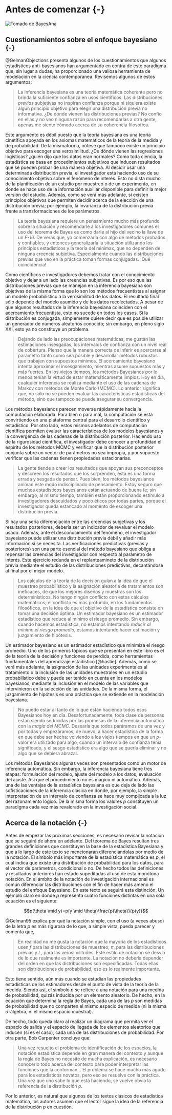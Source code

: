 # Antes de comenzar {-}

![Tomado de *BayesAna*](https://i0.wp.com/anabelforte.com/wp-content/uploads/2020/07/4.gif)

## Cuestionamientos sobre el enfoque bayesiano {-}

@GelmanObjections presenta algunos de los cuestionamientos que algunos estadísticos anti-bayesianos han argumentado en contra de este paradigma que, sin lugar a dudas, ha proporcionado una valiosa herramienta de modelación en la ciencia contemporanea. Revisemos algunos de estos argumentos: 

> La inferencia bayesiana es una teoría matemática coherente pero no brinda la suficiente confianza en usos científicos. Las distribuciones *previas* subjetivas no inspiran confianza porque ni siquiera existe algún principio objetivo para elegir una distribución previa no informativa. ¿De dónde vienen las distribuciones previas? No confío en ellas y no veo ninguna razón para recomendarlas a otra gente, apenas me siento cómodo acerca de su coherencia filosófica.

Este argumento es débil puesto que la teoría bayesiana es una teoría cinetífica apoyada en los axiomas matemáticos de la teoría de la medida y de probabilidad. De la mismaforma, nótese que tampoco existe un principio objetivo para escoger una verosimilitud. ¿De dónde vienen las regresiones logísticas? ¿quién dijo que los datos eran normales? Como toda ciencia, la estadística se basa en procedimientos subjetivos que inducen resultados que se pueden probar de una manera objetiva. Al decidir usar una determinada distribución previa, el investigador está haciendo uso de su conocimiento objetivo sobre el fenómeno de interés. Esto no dista mucho de la planificación de un estudio por muestreo o de un experimento, en donde se hace uso de la información auxiliar disponible para definir la mejor versión del estudio. Además, como se verá más adelante, sí existen principios objetivos que permiten decidir acerca de la elección de una distribución previa; por ejemplo, la invarianza de la distribución previa frente a transformaciones de los parámetros.

> La teoría bayesiana requiere un pensamiento mucho más profundo sobre la situación y recomendarle a los investigadores comunes el uso del teorema de Bayes es como darle al hijo del vecino la llave de un *F-16*. De veras que, yo comenzaría con algo de métodos probados y confiables, y entonces generalizaría la situación utilizando los principios estadísticos y la teoría del minimax, que no dependen de ninguna creencia subjetiva. Especialmente cuando las distribuciones previas que veo en la práctica toman formas conjugadas. ¡Qué coincidencia!

Como científicos e investigadores debemos tratar con el conocimiento objetivo y dejar a un lado las creencias subjetivas. Es por eso que las distribuciones previas que se manejan en la inferencia bayesiana son objetivas de la misma forma que lo son los métodos frecuentistas al asignar un modelo probabilístico a la verosimilitud de los datos. El resultado final sólo depende del modelo asumido y de los datos recolectados. A pesar de que algunos resultados de la inferencia bayesiana coinciden con el acercamiento frecuentista, esto no sucede en todos los casos. Si la distribución es conjugada, simplemente quiere decir que es posible utilizar un generador de números aleatorios conocido; sin embargo, en pleno siglo XXI, esto ya no constituye un problema.

> Dejando de lado las preocupaciones matemáticas, me gustan las estimaciones insesgadas, los intervalos de confianza con un nivel real de cobertura. Pienso que la manera correcta de inferir es acercarse al parámetro tanto como sea posible y desarrollar métodos robustos que trabajen con supuestos mínimos. El acercamiento bayesiano intenta aproximar el insesgamiento, mientras asume supuestos más y más fuertes. En los viejos tiempos, los métodos Bayesianos por lo menos tenían la virtud de estar matemáticamente limpios. Hoy en día, cualquier inferencia se realiza mediante el uso de las cadenas de Markov con métodos de Monte Carlo (MCMC). Lo anterior significa que, no sólo no se pueden evaluar las características estadísticas del método, sino que tampoco se puede asegurar su convergencia.

Los métodos bayesianos parecen moverse rápidamente hacia la computación elaborada. Para bien o para mal, la computación se está convirtiendo en una plataforma central para el desarrollo científico y estadístico. Por otro lado, estos mismos adelantos de computación científica permiten evaluar las características de los modelos bayesianos y la convergencia de las cadenas de la distribución posterior. Haciendo uso de la rigurosidad científica, el investigador debe conocer a profundidad el espíritu de los métodos MCMC y verificar que la distribución posterior conjunta sobre un vector de parámetros no sea impropia, y por supuesto verificar que las cadenas tienen propiedades estacionarias.

> La gente tiende a creer los resultados que apoyan sus preconceptos y descreen los resultados que los sorprenden, ésta es una forma errada y sesgada de pensar. Pues bien, los métodos bayesianos animan este modo indisciplinado de pensamiento. Estoy seguro que muchos estadísticos bayesianos están actuando de buena fe; sin embargo, al mismo tiempo, también están proporcionando estímulo a investigadores descuidados y poco éticos por todas partes, porque el investigador queda estancado al momento de escoger una distribución previa.

Si hay una seria diferenciación entre las creencias subjetivas y los resultados posteriores, debería ser un indicador de revaluar el modelo usado. Además, ante el desconocimiento del fenómeno, el investigador bayesiano puede utilizar una distribución previa débil y añadir más información si se necesita. Las verificaciones predictivas (previas y posteriores) son una parte esencial del método bayesiano que obliga a repensar las creencias del investigador con respecto al parámetro de interés. Este ejercicio redunda en el replanteamineto de la distribución previa mediante el estudio de las distribuciones predictivas, decantándose al final por el mejor modelo.

> Los cálculos de la teoría de la decisión guían a la idea de que el muestreo probabilístico y la asignación aleatoria de tratamientos son ineficaces, de que los mejores diseños y muestras son los determinísticos. No tengo ningún conflicto con estos cálculos matemáticos; el conflicto es más profundo, en los fundamentos filosóficos, en la idea de que el objetivo de la estadística consiste en tomar una decisión óptima. Un estimador bayesiano es un estimador estadístico que reduce al mínimo el riesgo promedio. Sin embargo, cuando hacemos estadística, no estamos intentando *reducir al mínimo el riesgo promedio*, estamos intentando hacer estimación y juzgamiento de hipótesis.

Un estimador bayesiano es un estimador estadístico que minimiza el riesgo promedio. Uno de los primeros tópicos que se presentan en este libro es el de la teoría de la decisión y funciones de perdida, como herramientas fundamentales del aprendizaje estadístico [@hastie]. Además, como se verá más adelante, la asignación de las unidades experimentales al tratamiento o la inclusión de las unidades muestrales en un estudio probabilístico debe y puede ser tenido en cuenta en los modelos bayesianos, mediante la inclusión en el modelo de las variables que intervinieron en la selección de las unidades. De la misma forma, el juzgamiento de hipótesis es una práctica que se extiende en la modelación bayesiana.

> No puedo estar al tanto de lo que están haciendo todos esos Bayesianos hoy en día. Desafortunadamente, toda clase de personas están siendo seducidas por las promesas de la inferencia automática con la *magia del MCMC*. Desearía que todos paráramos de una vez y por todas y empezáramos, de nuevo, a hacer estadística de la forma en que debe ser hecha: volviendo a los viejos tiempos en que un $p$-valor era utilizado para algo, cuando un intervalo de confianza tenía significado, y el sesgo estadístico era algo que se quería eliminar y no algo que se debiera abrazar.

Los métodos Bayesianos algunas veces son presentados como un motor de inferencia automática. Sin embargo, la inferencia bayesiana tiene tres etapas: formulación del modelo, ajuste del modelo a los datos, evaluación del ajuste. Así que el procedimiento no es mágico ni automático. Además, una de las ventajas de la estadística bayesiana es que deja de lado las sofisticaciones de la inferencia clásica en donde, por ejemplo, la simple interpretación de un intervalo de confianza se hace muy complicada a la luz del razonamiento lógico. De la misma forma los valores $p$ constituyen un paradigma cada vez más revalorado en la investigación social. 

## Acerca de la notación {-}

Antes de empezar las próximas secciones, es necesario revisar la
notación que se seguirá de ahora en adelante. Del teorema de Bayes
resultan tres grandes definiciones que constituyen la base de la
estadística Bayesiana y que a lo largo de este texto se mencionarán
diferenciándolas por medio de la notación. El símbolo más importante de
la estadística matemática es $p$, el cual indica que existe una
distribución de probabilidad para los datos, para el vector de
parámetros, condicional o no. De hecho todos las definiciones y
resultados anteriores han estado supeditadas al uso de esta monótona
notación. En el ámbito de la notación de investigación internacional es
común diferenciar las distribuciones con el fin de hacer más ameno el
estudio del enfoque Bayesiano. En este texto se seguirá esta distinción.
Un ejemplo claro en donde $p$ representa cuatro funciones distintas en
una sola ecuación es el siguiente:

$$p(\theta \mid y)=p(y \mid \theta)\frac{p(\theta)}{p(y)}$$

@Gelman95 explica por qué la notación simple, con el uso (a
veces abuso) de la letra $p$ es más rigurosa de lo que, a simple vista,
pueda parecer y comenta que,

> En realidad no me gusta la notación que la mayoría de los estadísticos usen $f$ para las distribuciones de muestreo; $\pi$, para las distribuciones previas y $L$, para las verosimilitudes. Este estilo de notación se desvía de lo que realmente es importante. La notación no debería depender del orden en que las distribuciones son especificadas. Todas ellas son distribuciones de probabilidad, eso es lo realmente importante.

Esto tiene sentido, aún más cuando se estudian las propiedades
estadísticas de los estimadores desde el punto de vista de la teoría de
la medida. Siendo así, el símbolo $p$ se refiere a una notación para una
medida de probabilidad, quizás inducida por un elemento aleatorio. De
hecho, en la ecuación que determina la regla de Bayes, cada una de las
$p$ son medidas de probabilidad que no comparten el mismo espacio de
medida (ni la misma $\sigma$-álgebra, ni el mismo espacio muestral).

De hecho, todo queda claro al realizar un diagrama que permita ver el
espacio de salida y el espacio de llegada de los elementos aleatorios
que inducen (si es el caso), cada una de las distribuciones de
probabilidad. Por otra parte, Bob Carpenter concluye que:

> Una vez resuelto el problema de identificación de los espacios, la notación estadística depende en gran manera del contexto y aunque la regla de Bayes no necesite de mucha explicación, es necesario conocerlo todo acerca del contexto para poder interpretar las funciones que la conforman... El problema se hace mucho más agudo para los estadísticos novatos, pero eso se resuelve con la práctica. Una vez que uno sabe lo que está haciendo, se vuelve obvia la referencia de la distribución $p$.

Por lo anterior, es natural que algunos de los textos clásicos de
estadística matemática, los autores asumen que el lector sigue la idea
de la referencia de la distribución $p$ en cuestión.
